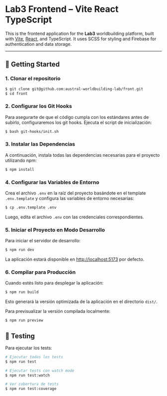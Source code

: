# Lab3 Frontend – Vite React TypeScript

This is the frontend application for the **Lab3** worldbuilding platform, built with [Vite](https://vitejs.dev/), [React](https://reactjs.org/), and TypeScript. It uses SCSS for styling and Firebase for authentication and data storage.

---

## 🚀 Getting Started

### 1. Clonar el repositorio

```bash
$ git clone git@github.com:austral-worldbuilding-lab/front.git
$ cd front
```

### 2. Configurar los Git Hooks

Para asegurarte de que el código cumpla con los estándares antes de subirlo, configuraremos los git hooks. Ejecuta el script de inicialización:

```bash
$ bash git-hooks/init.sh
```

### 3. Instalar las Dependencias

A continuación, instala todas las dependencias necesarias para el proyecto utilizando npm:

```bash
$ npm install
```

### 4. Configurar las Variables de Entorno

Crea el archivo `.env` en la raíz del proyecto basándote en el template `.env.template` y configura las variables de entorno necesarias:

```bash
$ cp .env.template .env
```

Luego, edita el archivo `.env` con las credenciales correspondientes.

### 5. Iniciar el Proyecto en Modo Desarrollo

Para iniciar el servidor de desarrollo:

```bash
$ npm run dev
```

La aplicación estará disponible en [http://localhost:5173](http://localhost:5173) por defecto.

### 6. Compilar para Producción

Cuando estés listo para desplegar la aplicación:

```bash
$ npm run build
```

Esto generará la versión optimizada de la aplicación en el directorio `dist/`.

Para previsualizar la versión compilada localmente:

```bash
$ npm run preview
```

## 🧪 Testing

Para ejecutar los tests:

```bash
# Ejecutar todos los tests
$ npm run test

# Ejecutar tests con watch mode
$ npm run test:watch

# Ver cobertura de tests
$ npm run test:coverage
```
